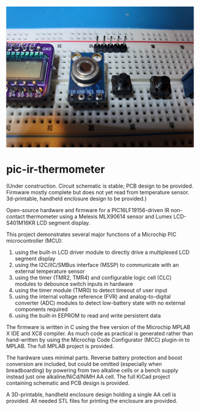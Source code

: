 ![MLX90614 IR sensor on breadboard](assets/images/sensor.jpg)

# pic-ir-thermometer

(Under construction.
Circuit schematic is stable; PCB design to be provided.
Firmware mostly complete but does not yet read from temperature sensor.
3d-printable, handheld enclosure design to be provided.)

Open-source hardware and firmware for a PIC16LF19156-driven IR non-contact thermometer using a Melexis MLX90614 sensor and Lumex LCD-S401M16KR LCD segment display.

This project demonstrates several major functions of a Microchip PIC microcontroller (MCU):
1. using the built-in LCD driver module to directly drive a multiplexed LCD segment display
2. using the I2C/IIC/SMBus interface (MSSP) to communicate with an external temperature sensor
3. using the timer (TMR2, TMR4) and configurable logic cell (CLC) modules to debounce switch inputs in hardware
4. using the timer module (TMR0) to detect timeout of user input
5. using the internal voltage reference (FVR) and analog-to-digital converter (ADC) modules to detect low-battery state with no external components required
6. using the built-in EEPROM to read and write persistent data

The firmware is written in C using the free version of the Microchip MPLAB X IDE and XC8 compiler.
As much code as practical is generated rather than hand-written
by using the Microchip Code Configurator (MCC) plugin-in to MPLAB.
The full MPLAB project is provided.

The hardware uses minimal parts.
Reverse battery protection and boost conversion are included,
but could be omitted (especially when breadboarding) by powering from two alkaline cells or a bench supply
instead just one alkaline/NiCd/NiMH AA cell.
The full KiCad project containing schematic and PCB design is provided.

A 3D-printable, handheld enclosure design holding a single AA cell is provided.
All needed STL files for printing the enclosure are provided.
